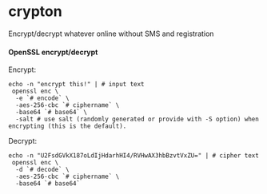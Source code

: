 # crypton
Encrypt/decrypt whatever online without SMS and registration

#### OpenSSL encrypt/decrypt

Encrypt:
```shell script
echo -n "encrypt this!" | # input text
 openssl enc \
  -e `# encode` \
  -aes-256-cbc `# ciphername` \
  -base64 `# base64` \
  -salt # use salt (randomly generated or provide with -S option) when encrypting (this is the default).
```

Decrypt:
```shell script
echo -n "U2FsdGVkX187oLdIjHdarhHI4/RVHwAX3hbBzvtVxZU=" | # cipher text
 openssl enc \
  -d `# decode` \
  -aes-256-cbc `# ciphername` \
  -base64 `# base64`
```
